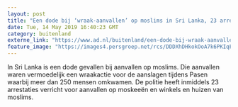 ```yaml
---
layout: post
title: "Een dode bij ‘wraak-aanvallen’ op moslims in Sri Lanka, 23 arrestaties verricht"
date: Tue, 14 May 2019 16:40:23 GMT
category: buitenland
externe_link: "https://www.ad.nl/buitenland/een-dode-bij-wraak-aanvallen-op-moslims-in-sri-lanka-23-arrestaties-verricht~ace3d221/"
feature_image: "https://images4.persgroep.net/rcs/DDDXhDHkokOoA7k6PKIqFQ5gum8/diocontent/148364815/_fitwidth/400/?appId=21791a8992982cd8da851550a453bd7f&quality=0.7"
---
```


In Sri Lanka is een dode gevallen bij aanvallen op moslims. Die aanvallen waren vermoedelijk een wraakactie voor de aanslagen tijdens Pasen waarbij meer dan 250 mensen omkwamen. De politie heeft inmiddels 23 arrestaties verricht voor aanvallen op moskeeën en winkels en huizen van moslims.

